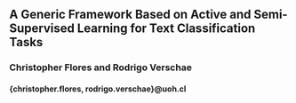 ## A Generic Framework Based on Active and Semi-Supervised Learning for Text Classification Tasks
### Christopher Flores and Rodrigo Verschae
#### {christopher.flores, rodrigo.verschae}@uoh.cl
